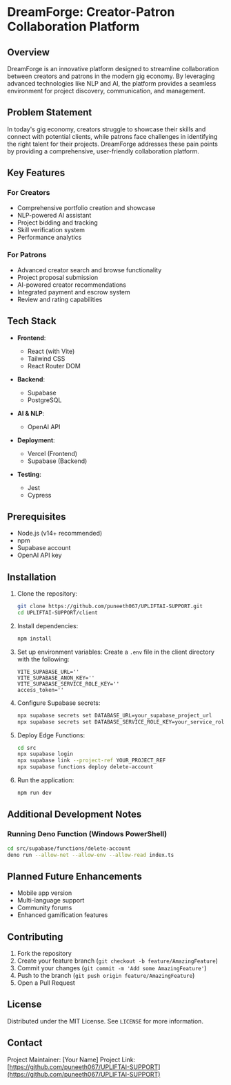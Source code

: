 # DreamForge: Creator-Patron Collaboration Platform

## Overview

DreamForge is an innovative platform designed to streamline collaboration between creators and patrons in the modern gig economy. By leveraging advanced technologies like NLP and AI, the platform provides a seamless environment for project discovery, communication, and management.

## Problem Statement

In today's gig economy, creators struggle to showcase their skills and connect with potential clients, while patrons face challenges in identifying the right talent for their projects. DreamForge addresses these pain points by providing a comprehensive, user-friendly collaboration platform.

## Key Features

### For Creators
- Comprehensive portfolio creation and showcase
- NLP-powered AI assistant
- Project bidding and tracking
- Skill verification system
- Performance analytics

### For Patrons
- Advanced creator search and browse functionality
- Project proposal submission
- AI-powered creator recommendations
- Integrated payment and escrow system
- Review and rating capabilities

## Tech Stack

- **Frontend**: 
  - React (with Vite)
  - Tailwind CSS
  - React Router DOM

- **Backend**:
  - Supabase
  - PostgreSQL

- **AI & NLP**:
  - OpenAI API

- **Deployment**:
  - Vercel (Frontend)
  - Supabase (Backend)

- **Testing**:
  - Jest
  - Cypress

## Prerequisites

- Node.js (v14+ recommended)
- npm
- Supabase account
- OpenAI API key

## Installation

1. Clone the repository:
   ```bash
   git clone https://github.com/puneeth067/UPLIFTAI-SUPPORT.git
   cd UPLIFTAI-SUPPORT/client
   ```

2. Install dependencies:
   ```bash
   npm install
   ```

3. Set up environment variables:
   Create a `.env` file in the client directory with the following:
   ```
   VITE_SUPABASE_URL=''
   VITE_SUPABASE_ANON_KEY=''
   VITE_SUPABASE_SERVICE_ROLE_KEY=''
   access_token=''
   ```

4. Configure Supabase secrets:
   ```bash
   npx supabase secrets set DATABASE_URL=your_supabase_project_url
   npx supabase secrets set DATABASE_SERVICE_ROLE_KEY=your_service_role_key
   ```

5. Deploy Edge Functions:
   ```bash
   cd src
   npx supabase login
   npx supabase link --project-ref YOUR_PROJECT_REF
   npx supabase functions deploy delete-account
   ```

6. Run the application:
   ```bash
   npm run dev
   ```

## Additional Development Notes

### Running Deno Function (Windows PowerShell)
```bash
cd src/supabase/functions/delete-account
deno run --allow-net --allow-env --allow-read index.ts
```

## Planned Future Enhancements

- Mobile app version
- Multi-language support
- Community forums
- Enhanced gamification features

## Contributing

1. Fork the repository
2. Create your feature branch (`git checkout -b feature/AmazingFeature`)
3. Commit your changes (`git commit -m 'Add some AmazingFeature'`)
4. Push to the branch (`git push origin feature/AmazingFeature`)
5. Open a Pull Request

## License

Distributed under the MIT License. See `LICENSE` for more information.

## Contact

Project Maintainer: [Your Name]
Project Link: [https://github.com/puneeth067/UPLIFTAI-SUPPORT](https://github.com/puneeth067/UPLIFTAI-SUPPORT)